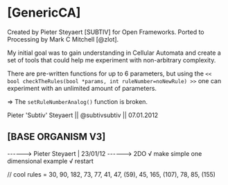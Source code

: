 [GenericCA]
===========

Created by Pieter Steyaert [SUBTIV] for Open Frameworks. 
Ported to Processing by Mark C Mitchell [@zlot].

My initial goal was to gain understanding in Cellular Automata
and create a set of tools that could help me experiment with 
non-arbitrary complexity.
 
There are pre-written functions for up to 6 parameters, but
using the `<< bool checkTheRules(bool *params, int ruleNumber=noNewRule) >>` one can experiment with an unlimited amount of parameters.
 
 => The `setRuleNumberAnalog()` function is broken.
 
Pieter 'Subtiv' Steyaert || @subtivsubtiv || 07.01.2012

[BASE ORGANISM V3]
------------------

 ------> Pieter Steyaert | 23/01/12 
 ------> 2DO
    √ make simple one dimensional example
    √ restart
 
// cool rules = 30, 90, 182, 73, 77, 41, 47, (59), 45, 165, (107), 78, 85, (155)

